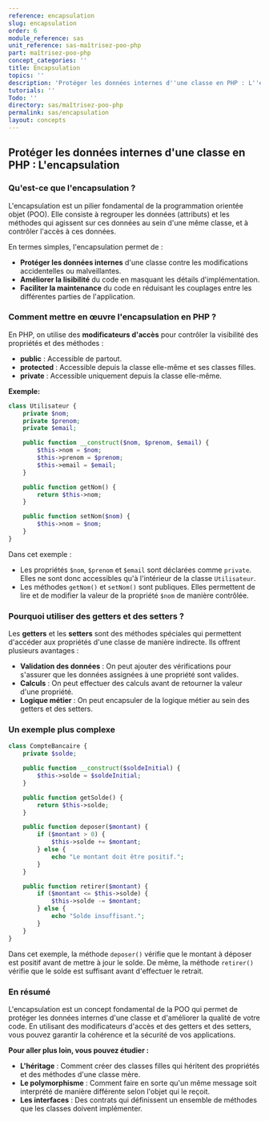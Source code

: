 ```yaml
---
reference: encapsulation
slug: encapsulation
order: 6
module_reference: sas
unit_reference: sas-maîtrisez-poo-php
part: maîtrisez-poo-php
concept_categories: ''
title: Encapsulation
topics: ''
description: 'Protéger les données internes d''une classe en PHP : L''encapsulation'
tutorials: ''
Todo: ''
directory: sas/maîtrisez-poo-php
permalink: sas/encapsulation
layout: concepts
---
```


## Protéger les données internes d'une classe en PHP : L'encapsulation

### Qu'est-ce que l'encapsulation ?

L'encapsulation est un pilier fondamental de la programmation orientée objet (POO). Elle consiste à regrouper les données (attributs) et les méthodes qui agissent sur ces données au sein d'une même classe, et à contrôler l'accès à ces données.

En termes simples, l'encapsulation permet de :

* **Protéger les données internes** d'une classe contre les modifications accidentelles ou malveillantes.
* **Améliorer la lisibilité** du code en masquant les détails d'implémentation.
* **Faciliter la maintenance** du code en réduisant les couplages entre les différentes parties de l'application.

### Comment mettre en œuvre l'encapsulation en PHP ?

En PHP, on utilise des **modificateurs d'accès** pour contrôler la visibilité des propriétés et des méthodes :

* **public** : Accessible de partout.
* **protected** : Accessible depuis la classe elle-même et ses classes filles.
* **private** : Accessible uniquement depuis la classe elle-même.

**Exemple:**

```php
class Utilisateur {
    private $nom;
    private $prenom;
    private $email;

    public function __construct($nom, $prenom, $email) {
        $this->nom = $nom;
        $this->prenom = $prenom;
        $this->email = $email;
    }

    public function getNom() {
        return $this->nom;
    }

    public function setNom($nom) {
        $this->nom = $nom;
    }
}
```

Dans cet exemple :

* Les propriétés `$nom`, `$prenom` et `$email` sont déclarées comme `private`. Elles ne sont donc accessibles qu'à l'intérieur de la classe `Utilisateur`.
* Les méthodes `getNom()` et `setNom()` sont publiques. Elles permettent de lire et de modifier la valeur de la propriété `$nom` de manière contrôlée.

### Pourquoi utiliser des getters et des setters ?

Les **getters** et les **setters** sont des méthodes spéciales qui permettent d'accéder aux propriétés d'une classe de manière indirecte. Ils offrent plusieurs avantages :

* **Validation des données** : On peut ajouter des vérifications pour s'assurer que les données assignées à une propriété sont valides.
* **Calculs** : On peut effectuer des calculs avant de retourner la valeur d'une propriété.
* **Logique métier** : On peut encapsuler de la logique métier au sein des getters et des setters.

### Un exemple plus complexe

```php
class CompteBancaire {
    private $solde;

    public function __construct($soldeInitial) {
        $this->solde = $soldeInitial;
    }

    public function getSolde() {
        return $this->solde;
    }

    public function deposer($montant) {
        if ($montant > 0) {
            $this->solde += $montant;
        } else {
            echo "Le montant doit être positif.";
        }
    }

    public function retirer($montant) {
        if ($montant <= $this->solde) {
            $this->solde -= $montant;
        } else {
            echo "Solde insuffisant.";
        }
    }
}
```

Dans cet exemple, la méthode `deposer()` vérifie que le montant à déposer est positif avant de mettre à jour le solde. De même, la méthode `retirer()` vérifie que le solde est suffisant avant d'effectuer le retrait.

### En résumé

L'encapsulation est un concept fondamental de la POO qui permet de protéger les données internes d'une classe et d'améliorer la qualité de votre code. En utilisant des modificateurs d'accès et des getters et des setters, vous pouvez garantir la cohérence et la sécurité de vos applications.

**Pour aller plus loin, vous pouvez étudier :**

* **L'héritage** : Comment créer des classes filles qui héritent des propriétés et des méthodes d'une classe mère.
* **Le polymorphisme** : Comment faire en sorte qu'un même message soit interprété de manière différente selon l'objet qui le reçoit.
* **Les interfaces** : Des contrats qui définissent un ensemble de méthodes que les classes doivent implémenter.

